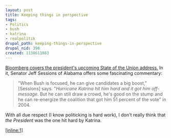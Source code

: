 ```yaml
--- 
layout: post
title: Keeping things in perspective
tags: 
- Politics
- bush
- katrina
- realpolitik
drupal_path: keeping-things-in-perspective
drupal_nid: 398
created: 1138611083
---
```

<a href="http://www.bloomberg.com/apps/news?pid=10000103&sid=aRZrMqeQXaVc&refer=us">Bloomberg covers the president's upcoming State of the Union address.</a> In it, Senator Jeff Sessions of Alabama offers some fascinating commentary:

<blockquote>"When Bush is focused, he can give candidates a big boost," [Sessions] says. "<i>Hurricane Katrina hit him hard and it got him off-message.</i> But he can still draw a crowd, he's good on the stump and he can re-energize the coalition that got him 51 percent of the vote" in 2004.</blockquote>

With all due respect (I know politicking is hard work), I don't really think that <i>the President</i> was the one hit hard by Katrina.

<a href="http://orig.jacksonsun.com/photogallery/hurricanekatrina2/index.htm">[inline:1]</a>

